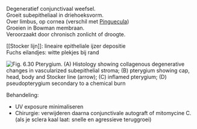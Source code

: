 Degeneratief conjunctivaal weefsel.  
Groeit subepitheliaal in driehoeksvorm.  
Over limbus, op cornea (verschil met [Pinguecula](Pinguecula.md))  
Groeien in Bowman membraan.  
Veroorzaakt door chronisch zonlicht of droogte.
 
[[Stocker lijn]]: lineaire epitheliale ijzer depositie  
Fuchs eilandjes: witte plekjes bij rand

![Fig. 6.30 Pterygium. (A) Histology showing collagenous degenerative changes in vascularized subepithelial stroma; (B) pterygium showing cap, head, body and Stocker line (arrow); (C) inflamed pterygium; (D) pseudopterygium secondary to a chemical burn ](Exported%20image%2020240525075025-0.png)  

Behandeling:
- UV exposure minimaliseren
- Chirurgie: verwijderen daarna conjunctivale autograft of mitomycine C. (als je sclera kaal laat: snelle en agressieve teruggroei)
